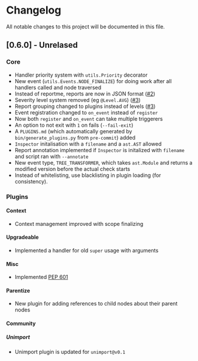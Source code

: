 # Changelog
All notable changes to this project will be documented in this file.

## [0.6.0] - Unrelased
### Core
- Handler priority system with `utils.Priority` decorator
- New event (`utils.Events.NODE_FINALIZE`) for doing work after all handlers called and node traversed
- Instead of reportme, reports are now in JSON format ([#2](https://github.com/thg-consulting/inspectortiger/issues/2))
- Severity level system removed (eg `@Level.AVG`) ([#3](https://github.com/thg-consulting/inspectortiger/issues/3))
- Report grouping changed to plugins instead of levels ([#3](https://github.com/thg-consulting/inspectortiger/issues/3))
- Event registration changed to `on_event` instead of `register`
- Now both `register` and `on_event` can take multiple triggerers
- An option to not exit with `1` on fails (`--fail-exit`)
- A `PLUGINS.md` (which automatically generated by `bin/generate_plugins.py` from `pre-commit`) added
- `Inspector` initalisation with a `filename` and a `ast.AST` allowed
- Report annotation implemented if `Inspector` is initalized with `filename` and script ran with `--annotate`
- New event type, `TREE_TRANSFORMER`, which takes `ast.Module` and returns a modified version before the actual check starts
- Instead of whitelisting, use blacklisting in plugin loading (for consistency).
### Plugins
#### Context
- Context management improved with scope finalizing
#### Upgradeable
- Implemented a handler for old `super` usage with arguments
#### Misc
- Implemented [PEP 601](https://www.python.org/dev/peps/pep-0601/)
#### Parentize
- New plugin for adding references to child nodes about their parent nodes
#### Community
##### Unimport
- Unimport plugin is updated for `unimport@v0.1`
